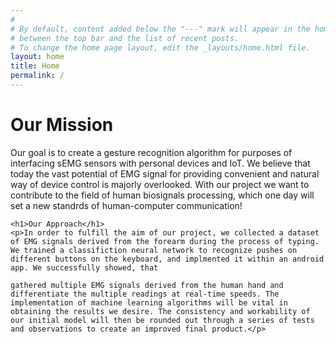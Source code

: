 ```yaml
---
#
# By default, content added below the "---" mark will appear in the home page
# between the top bar and the list of recent posts.
# To change the home page layout, edit the _layouts/home.html file.
layout: home
title: Home
permalink: /
---
```


<html>
  <body>  
    <h1>Our Mission</h1>
    <p>Our goal is to create a gesture recognition algorithm for purposes of interfacing sEMG sensors with personal devices and IoT. We believe that today the vast potential of EMG signal for providing convenient and natural way of device control is majorly overlooked. With our project we want to contribute to the field of human biosignals processing, which one day will set a new standrds of human-computer communication!
  
    <h1>Our Approach</h1>
    <p>In order to fulfill the aim of our project, we collected a dataset of EMG signals derived from the forearm during the process of typing. We trained a classifiction neural network to recognize pushes on different buttons on the keyboard, and implmented it within an android app. We successfully showed, that   
    
    gathered multiple EMG signals derived from the human hand and differentiate the multiple readings at real-time speeds. The implementation of machine learning algorithms will be vital in obtaining the results we desire. The consistency and workability of our initial model will then be rounded out through a series of tests and observations to create an improved final product.</p>    
  </body>
</html>

